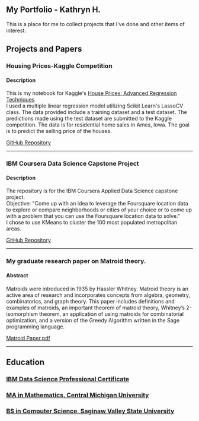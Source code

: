 ## My Portfolio - Kathryn H.

This is a place for me to collect projects that I've done and other items of interest.

## Projects and Papers

### Housing Prices-Kaggle Competition
#### Description
This is my notebook for Kaggle's [House Prices: Advanced Regression Techniques](https://www.kaggle.com/c/house-prices-advanced-regression-techniques/overview/evaluation)  
I used a multiple linear regression model utilizing Scikit Learn's LassoCV class.
The data provided include a training dataset and a test dataset. The predictions made using the test dataset are submitted to the Kaggle competition. The data is for residential home sales in Ames, Iowa. The goal is to predict the selling price of the houses.

[GitHub Repository](https://github.com/KathrynDH/Housing-Prices-Kaggle)

***

### IBM Coursera Data Science Capstone Project
#### Description
The repository is for the IBM Coursera Applied Data Science capstone project.  
Objective: "Come up with an idea to leverage the Foursquare location data to explore or compare neighborhoods or cities of your choice or to come up with a problem that you can use the Foursquare location data to solve."  
I chose to use KMeans to cluster the 100 most populated metropolitan areas.  

[GitHub Repository](https://github.com/KathrynDH/IBMCapstoneFinalProject)

***

### My graduate research paper on Matroid theory.
#### Abstract
Matroids were introduced in 1935 by Hassler Whitney. Matroid theory is an active area of research and incorporates concepts from algebra, geometry, combinatorics, and graph theory. This paper includes definitions and examples of matroids, an important theorem of matroid theory, Whitney’s 2-isomorphism theorem, an application of using matroids for combinatorial optimization, and a version of the Greedy Algorithm written in the Sage programming language.

[Matroid Paper.pdf](matroidPaper%20-%20Copy.pdf)

***

## Education

### [IBM Data Science Professional Certificate](https://www.youracclaim.com/badges/fe62d181-7ef5-4271-a69f-ebbfb4e24d74)

### [MA in Mathematics, Central Michigan University](https://www.cmich.edu/colleges/se/math/Graduate%20Programs/Pages/Master-of-Arts-in-Mathematics.aspx)

### [BS in Computer Science, Saginaw Valley State University](https://www.svsu.edu/cs/)
